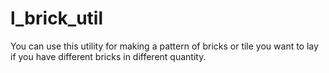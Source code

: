 # l_brick_util
You can use this utility for making a pattern of bricks or tile you want to lay if you have different bricks in different quantity.
